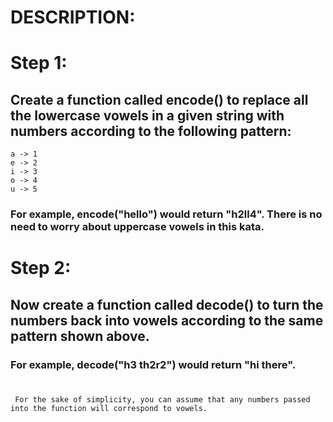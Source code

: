 #   DESCRIPTION:
#   Step 1: 
## Create a function called encode() to replace all the lowercase vowels in a given string with numbers according to the following pattern:
```
a -> 1
e -> 2
i -> 3
o -> 4
u -> 5
```

###  For example, encode("hello") would return "h2ll4". There is no need to worry about uppercase vowels in this kata.

# Step 2: 
## Now create a function called decode() to turn the numbers back into vowels according to the same pattern shown above.


### For example, decode("h3 th2r2") would return "hi there".

#

`` For the sake of simplicity, you can assume that any numbers passed into the function will correspond to vowels.``    